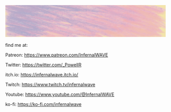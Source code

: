 ![Header](./stretched-banner.jpeg)

find me at:

Patreon: https://www.patreon.com/InfernalWAVE

Twitter: https://twitter.com/_PowellR

itch.io: https://infernalwave.itch.io/

Twitch: https://www.twitch.tv/infernalwave

Youtube: https://www.youtube.com/@InfernalWAVE

ko-fi: https://ko-fi.com/infernalwave
